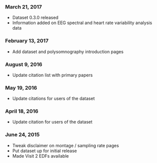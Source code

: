 ### March 21, 2017

- Dataset 0.3.0 released
- Information added on EEG spectral and heart rate variability analysis data

### February 13, 2017

- Add dataset and polysomnography introduction pages

### August 9, 2016

- Update citation list with primary papers

### May 19, 2016

- Update citations for users of the dataset

### April 18, 2016

- Update citation for users of the dataset

### June 24, 2015

- Tweak disclaimer on montage / sampling rate pages
- Put dataset up for initial release
- Made Visit 2 EDFs available
